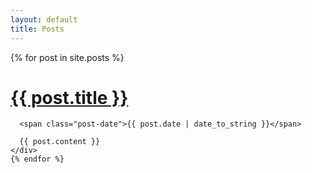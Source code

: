 ```yaml
---
layout: default
title: Posts
---
```



<div class="posts">
    {% for post in site.posts %}
    <div class="post">
      <h1 class="post-title">
        <a href="{{ post.url }}">
          {{ post.title }}
        </a>
      </h1>
  
      <span class="post-date">{{ post.date | date_to_string }}</span>
  
      {{ post.content }}
    </div>
    {% endfor %}
  </div>
